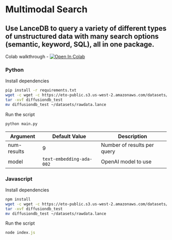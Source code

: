 # Multimodal Search

## Use LanceDB to query a variety of different types of unstructured data with many search options (semantic, keyword, SQL), all in one package.
Colab walkthrough - <a href="https://colab.research.google.com/github/lancedb/vectordb-recipes/blob/main/examples/Youtube-Search-QA-Bot/main.ipynb"><img src="https://colab.research.google.com/assets/colab-badge.svg" alt="Open In Colab"></a>

### Python


Install dependencies
```bash
pip install -r requirements.txt
wget -c wget -c https://eto-public.s3.us-west-2.amazonaws.com/datasets/diffusiondb_lance.tar.gz
tar -xvf diffusiondb_test
mv diffusiondb_test ~/datasets/rawdata.lance
```
Run the script 
```python
python main.py
```
| Argument | Default Value | Description |
|---|---|---|
| num-results | 9 | Number of results per query |
| model | `text-embedding-ada-002` | OpenAI model to use |

### Javascript

Install dependencies
```bash
npm install
wget -c wget -c https://eto-public.s3.us-west-2.amazonaws.com/datasets/diffusiondb_lance.tar.gz
tar -xvf diffusiondb_test
mv diffusiondb_test ~/datasets/rawdata.lance
```

Run the script
```javascript
node index.js
```
